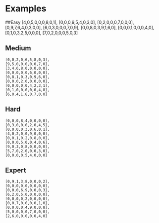 # Examples

##Easy
    [4,0,5,0,0,0,8,0,1],
    [0,0,0,9,5,4,0,3,0],
    [0,2,0,0,0,7,0,0,0],
    [0,9,7,6,4,0,3,0,0],
    [6,0,3,0,0,0,7,0,9],
    [0,0,8,0,3,9,1,6,0],
    [0,0,0,1,0,0,0,4,0],
    [0,1,0,3,2,5,0,0,0],
    [7,0,2,0,0,0,5,0,3]

## Medium
    [0,0,2,0,6,5,8,0,3],
    [9,5,0,0,0,0,0,7,0],
    [3,4,6,8,0,0,0,0,0],
    [0,0,0,0,0,6,0,0,0],
    [0,8,1,0,3,0,9,6,0],
    [0,0,0,2,0,0,0,0,0],
    [0,0,0,0,0,4,2,3,1],
    [0,1,0,0,0,0,0,4,8],
    [6,0,4,1,8,0,7,0,0]

## Hard
    [0,0,0,8,4,0,0,0,0],
    [0,3,0,0,0,2,0,4,5],
    [0,0,0,0,3,0,6,0,1],
    [4,0,2,0,0,9,0,0,0],
    [0,0,1,0,2,0,8,0,0],
    [0,0,0,5,0,0,4,0,6],
    [9,0,3,0,8,0,0,0,0],
    [5,7,0,2,0,0,0,3,0],
    [0,0,0,0,5,4,0,0,0]

## Expert
    [0,9,1,3,8,0,0,0,2],
    [0,0,0,0,0,0,0,0,0],
    [0,0,0,6,9,0,0,0,3],
    [6,2,0,5,0,0,0,0,0],
    [0,0,0,0,2,0,0,0,0],
    [0,0,7,0,0,0,0,1,0],
    [0,0,0,0,4,9,0,0,8],
    [5,0,0,0,0,7,0,0,0],
    [2,6,0,0,0,0,0,4,0]
